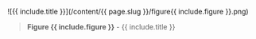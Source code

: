 ![{{ include.title }}](/content/{{ page.slug }}/figure{{ include.figure }}.png)
> **Figure {{ include.figure }}** - {{ include.title }}
